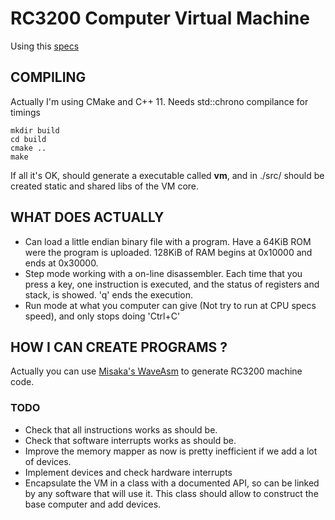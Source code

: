 RC3200 Computer Virtual Machine
===============================

Using this [specs](https://github.com/Zardoz89/Trillek-Computer)

COMPILING
---------
Actually I'm using CMake and C++ 11. Needs std::chrono compilance for timings 

    mkdir build
    cd build
    cmake ..
    make
 
If all it's OK, should generate a executable called **vm**, and in ./src/ should be created static and shared libs of the VM core.

WHAT DOES ACTUALLY
------------------

- Can load a little endian binary file with a program. Have a 64KiB ROM were the program is uploaded. 128KiB of RAM begins at 0x10000 and ends at 0x30000.
- Step mode working with a on-line disassembler. Each time that you press a
  key, one instruction is executed, and the status of registers and stack, is
  showed. 'q' ends the execution.
- Run mode at what you computer can give (Not try to run at CPU specs speed), and only stops doing 'Ctrl+C'

HOW I CAN CREATE PROGRAMS ?
---------------------------
Actually you can use <a href="https://github.com/Meisaka/WaveAsm" target="_blank">Misaka's WaveAsm</a> to generate RC3200 machine code.

### TODO

- Check that all instructions works as should be.
- Check that software interrupts works as should be.
- Improve the memory mapper as now is pretty inefficient if we add a lot of devices.
- Implement devices and check hardware interrupts
- Encapsulate the VM in a class with a documented API, so can be linked by any
  software that will use it. This class should allow to construct the base
  computer and add devices.

